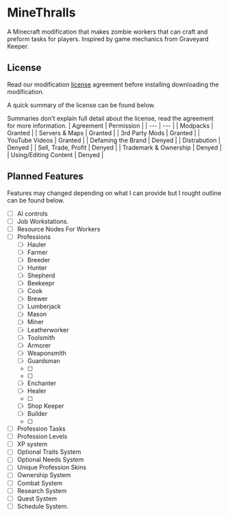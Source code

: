 # MineThralls
A Minecraft modification that makes zombie workers that can craft and preform tasks for players. Inspired by game mechanics from Graveyard Keeper.

## License
Read our modification [license]() agreement before installing downloading the modification.  
  
A quick summary of the license can be found below.  
  
Summaries don't explain full detail about the license, read the agreement for more information.
| Agreement | Permission |
| --- | --- |
| Modpacks | Granted |
| Servers & Maps | Granted |
| 3rd Party Mods | Granted |
| YouTube Videos | Granted |
| Defaming the Brand | Denyed |
| Distrabution | Denyed |
| Sell, Trade, Profit | Denyed |
| Trademark & Ownership | Denyed |
| Using/Editing Content | Denyed |
## Planned Features
Features may changed depending on what I can provide but I rought outline can be found below.
- [ ] AI controls
- [ ] Job Workstations.
- [ ] Resource Nodes For Workers
- [ ] Professions
  - [ ] Hauler
  - [ ] Farmer
  - [ ] Breeder
  - [ ] Hunter
  - [ ] Shepherd
  - [ ] Beekeepr
  - [ ] Cook
  - [ ] Brewer
  - [ ] Lumberjack
  - [ ] Mason
  - [ ] Miner
  - [ ] Leatherworker
  - [ ] Toolsmith
  - [ ] Armorer
  - [ ] Weaponsmith
  - [ ] Guardsman
  - [ ] 
  - [ ] 
  - [ ] Enchanter
  - [ ] Healer
  - [ ]   
  - [ ] Shop Keeper
  - [ ] Builder
  - [ ] 
- [ ] Profession Tasks
- [ ] Profession Levels
- [ ] XP system
- [ ] Optional Traits System
- [ ] Optional Needs System
- [ ] Unique Profession Skins
- [ ] Ownership System
- [ ] Combat System
- [ ] Research System
- [ ] Quest System
- [ ] Schedule System.
